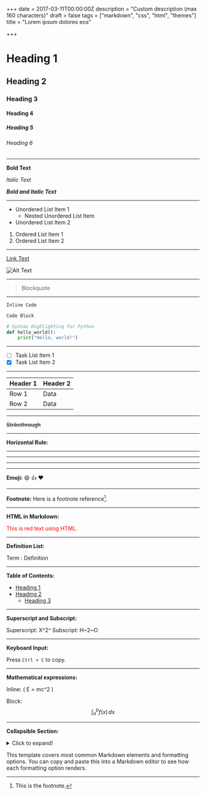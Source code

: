 +++
date = 2017-03-11T00:00:00Z
description = "Custom description (max 160 characters)"
draft = false
tags = ["markdown", "css", "html", "themes"]
title = "Lorem ipsum dolores eos"

+++







# Heading 1

## Heading 2

### Heading 3

#### Heading 4

##### Heading 5

###### Heading 6

---

**Bold Text**

*Italic Text*

***Bold and Italic Text***

---

- Unordered List Item 1
  - Nested Unordered List Item
- Unordered List Item 2

1. Ordered List Item 1
2. Ordered List Item 2

---

[Link Text](https://www.example.com)

![Alt Text](https://www.example.com/image.jpg)

---

> Blockquote

---

`Inline Code`

```
Code Block
```

```python
# Syntax Highlighting for Python
def hello_world():
    print("Hello, world!")
```

---

- [ ] Task List Item 1
- [x] Task List Item 2

---

| Header 1 | Header 2 |
| -------- | -------- |
| Row 1    | Data     |
| Row 2    | Data     |

---

~~Strikethrough~~

---

**Horizontal Rule:**
___
---
***

---

**Emoji:**
:smile: :+1: :heart:

---

**Footnote:**
Here is a footnote reference[^1].

[^1]: This is the footnote.

---

**HTML in Markdown:**

<div style="color: red;">This is red text using HTML.</div>

---

**Definition List:**

Term
: Definition

---

**Table of Contents:**

- [Heading 1](#heading-1)
- [Heading 2](#heading-2)
  - [Heading 3](#heading-3)

---

**Superscript and Subscript:**

Superscript: X^2^
Subscript: H~2~O

---

**Keyboard Input:**

Press `Ctrl + C` to copy.

---

**Mathematical expressions:**

Inline: \( E = mc^2 \)

Block:
$$
\int_{a}^{b} f(x) \,dx
$$

---

**Collapsible Section:**

<details>
  <summary>Click to expand!</summary>
  Hidden text.
</details>


This template covers most common Markdown elements and formatting options. You can copy and paste this into a Markdown editor to see how each formatting option renders.